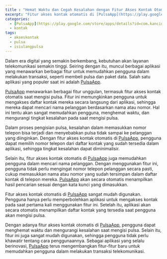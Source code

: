 ```yaml
---
title : "Hemat Waktu dan Cegah Kesalahan dengan Fitur Akses Kontak Otomatis di [PulsaApp](https://play.google.com/store/apps/details?id=com.kancio.indonesia)"
excerpt: "Fitur akses kontak otomatis di [PulsaApp](https://play.google.com/store/apps/details?id=com.kancio.indonesia) sangat mudah digunakan. Pengguna hanya perlu memperbolehkan aplikasi untuk mengakses kontak pada saat pertama kali menggunakan fitur ini. Setelah itu, aplikasi akan secara otomatis menampilkan daftar kontak yang tersedia saat pengguna akan mengisi pulsa."
categories:
  - [PulsaApp](https://play.google.com/store/apps/details?id=com.kancio.indonesia)
  - kontak
tags:
  - akseskontak
  - pulsa
  - isiulangpulsa
---
```


Dalam era digital yang semakin berkembang, kebutuhan akan layanan telekomunikasi semakin tinggi. Seiring dengan itu, muncul berbagai aplikasi yang menawarkan berbagai fitur untuk memudahkan pengguna dalam melakukan transaksi, seperti membeli pulsa dan paket data. Salah satu aplikasi yang populer saat ini adalah [PulsaApp](https://play.google.com/store/apps/details?id=com.kancio.indonesia).

[PulsaApp](https://play.google.com/store/apps/details?id=com.kancio.indonesia) menawarkan berbagai fitur unggulan, termasuk fitur akses kontak otomatis saat mengisi pulsa. Fitur ini memungkinkan pengguna untuk mengakses daftar kontak mereka secara langsung dari aplikasi, sehingga mereka dapat mencari nama pelanggan berdasarkan nama atau nomor. Hal ini tentu akan sangat memudahkan pengguna, menghemat waktu, dan mengurangi tingkat kesalahan pada saat mengisi pulsa.

Dalam proses pengisian pulsa, kesalahan dalam memasukkan nomor telepon bisa terjadi dan menyebabkan pulsa tidak sampai ke pelanggan yang diinginkan. Dengan fitur akses kontak otomatis di [PulsaApp](https://play.google.com/store/apps/details?id=com.kancio.indonesia), pengguna dapat memilih nomor telepon dari daftar kontak yang sudah tersedia dalam aplikasi, sehingga tingkat kesalahan dapat diminimalisir.

Selain itu, fitur akses kontak otomatis di [PulsaApp](https://play.google.com/store/apps/details?id=com.kancio.indonesia) juga memudahkan pengguna dalam mencari nama pelanggan. Dengan menggunakan fitur ini, pengguna tidak perlu mengingat nomor telepon pelanggan secara pasti, cukup memasukkan nama atau nomor yang sudah tersimpan dalam daftar kontak di telepon mereka. [PulsaApp](https://play.google.com/store/apps/details?id=com.kancio.indonesia) akan secara otomatis menampilkan hasil pencarian sesuai dengan kata kunci yang dimasukkan.

Fitur akses kontak otomatis di [PulsaApp](https://play.google.com/store/apps/details?id=com.kancio.indonesia) sangat mudah digunakan. Pengguna hanya perlu memperbolehkan aplikasi untuk mengakses kontak pada saat pertama kali menggunakan fitur ini. Setelah itu, aplikasi akan secara otomatis menampilkan daftar kontak yang tersedia saat pengguna akan mengisi pulsa.

Dengan adanya fitur akses kontak otomatis di [PulsaApp](https://play.google.com/store/apps/details?id=com.kancio.indonesia), pengguna dapat menghemat waktu dan mengurangi kesalahan saat mengisi pulsa. Selain itu, fitur ini juga sangat mudah digunakan, sehingga pengguna tidak perlu khawatir tentang cara penggunaannya. Sebagai aplikasi yang selalu berinovasi, [PulsaApp](https://play.google.com/store/apps/details?id=com.kancio.indonesia) terus mengembangkan fitur-fitur baru untuk memudahkan pengguna dalam melakukan transaksi telekomunikasi.